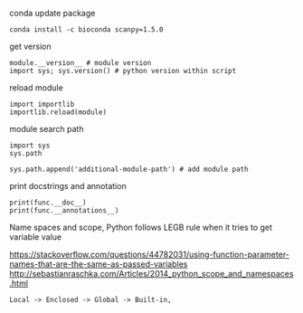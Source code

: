 conda update package

    conda install -c bioconda scanpy=1.5.0
    
get version 

    module.__version__ # module version
    import sys; sys.version() # python version within script
    
reload module

    import importlib
    importlib.reload(module)
    
module search path

    import sys
    sys.path
    
    sys.path.append('additional-module-path') # add module path

print docstrings and annotation

    print(func.__doc__)
    print(func.__annotations__)

Name spaces and scope, Python follows LEGB rule when it tries to get variable value

https://stackoverflow.com/questions/44782031/using-function-parameter-names-that-are-the-same-as-passed-variables
http://sebastianraschka.com/Articles/2014_python_scope_and_namespaces.html

    Local -> Enclosed -> Global -> Built-in,

